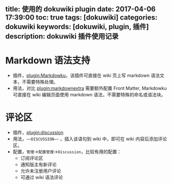 title: 使用的 dokuwiki plugin
date: 2017-04-06 17:39:00
toc: true
tags: [dokuwiki]
categories: dokuwiki
keywords: [dokuwiki, plugin, 插件]
description: dokuwiki 插件使用记录
---

# Markdown 语法支持

* 插件，[plugin:Markdowku](https://www.dokuwiki.org/plugin:Markdowku)，该插件可直接在 wiki 页上写 markdown 语法文本，不需要特殊处理。
* 用法，对比 [plugin:markdownextra](https://www.dokuwiki.org/plugin:markdownextra) 需要额外配置 Front Matter, Markdowku 可直接在 wiki 编辑页面使用 markdown 语法，不需要特殊的命名或语法块。

# 评论区

* 插件，[plugin:discussion](https://www.dokuwiki.org/plugin:discussion)
* 用法，`~~DISCUSSION~~` ，插入该语句到 wiki 中，即可在 wiki 内容后添加评论区。
* 配置，`管理`->`配置管理`->`Discussion`，比较有用的配置：
  + 订阅评论区
  + 通知版主有新评论
  + 允许未注册用户评论
  + 可通过 wiki 语法评论
